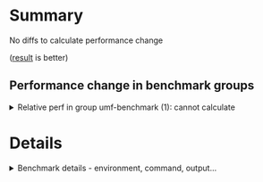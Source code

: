 
# Summary
No diffs to calculate performance change

(<ins>result</ins> is better)


## Performance change in benchmark groups

<details>
<summary> Relative perf in group umf-benchmark (1): cannot calculate </summary>

| Benchmark | This PR | Relative perf | Change | - |
|---|---|---|---|---|
| umf-benchmark | <ins>510.000000</ins> ns | |   |

</details>


# Details

<details>
<summary>Benchmark details - environment, command, output...</summary>


<details>
<summary>umf-benchmark</summary>

#### Environment Variables:


#### Command:
/home/amomot/gits/unified-memory-framework/build/benchmark/umf-benchmark --benchmark_format=csv

#### Output:
name,iterations,real_time,cpu_time,time_unit,bytes_per_second,items_per_second,label,error_occurred,error_message
"alloc_benchmark<fix_alloc_size>/stdmalloc/1000/4096",510,1.28642e+06,1.2864e+06,ns,,,,,
"alloc_benchmark<fix_alloc_size>/stdmalloc/1000/40960",473,1.66544e+06,1.66541e+06,ns,,,,,
"provider_benchmark<os_provider, fix_alloc_size>/bench/1000/4096",963,753468,753456,ns,,,,,
"provider_benchmark<os_provider, fix_alloc_size>/bench/1000/409600",739,802722,802636,ns,,,,,
"pool_benchmark<proxy_pool<os_provider>, fix_alloc_size>/bench/1000/4096",712,1.02554e+06,1.02543e+06,ns,,,,,
"pool_benchmark<scalable_pool<os_provider>, uniform_alloc_size>/scalable_pool_size/1000/1/5/4096",4381,163218,163193,ns,,,,,


</details>


</details>

